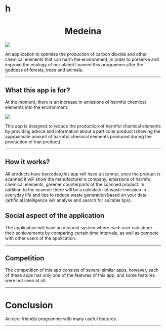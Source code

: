 <h1>h</h1>
<h1 align = "center" > Medeina </h1>
<div ><img src = "https://avatars.mds.yandex.net/get-altay/492546/2a0000016009c00e65e2c6a93b24cffdcaeb/XXL_height" ></div>
<p>An application to optimise the production of carbon dioxide and other chemical elements that can harm the environment, in order to preserve and improve the ecology of our planet.I named this programme after the goddess of forests, trees and animals.</p>
<hr>
<h2> What this app is for? </h2>
<p>At the moment, there is an increase in emissions of harmful chemical elements into the environment.</p>
<div><img src ="https://ichef.bbci.co.uk/news/624/cpsprodpb/1316D/production/_109998187_optimised-carbon_emissions-nc.png"></div>
<p>This app is designed to reduce the production of harmful chemical elements by providing advice and information about a particular product (showing the approximate amount of harmful chemical elements produced during the production of that product).</p>
<hr>
<h2> How it works? </h2>
<p>All products have barcodes,this app will have a scanner, once the product is scanned it will show the manufacturer's company, emissions of harmful chemical elements, greener counterparts of the scanned product. In addition to the scanner there will be a calculator of waste emission in everyday life and tips to reduce waste generation based on your data (artificial intelligence will analyse and search for suitable tips).</p>
<h2>Social aspect of the application</h2>
<p>The application will have an account system where each user can share their achievements by comparing certain time intervals, as well as compete with other users of the application.</p>
<hr>
<h2> Сompetition </h2>
<p>The competition of this app consists of several similar apps, however, each of these apps has only one of the features of this app, and some features were not seen at all.</p>
<hr>
<h1> Conclusion  </h1>
 <p> An eco-friendly programme with many useful features. </p>
<hr>


